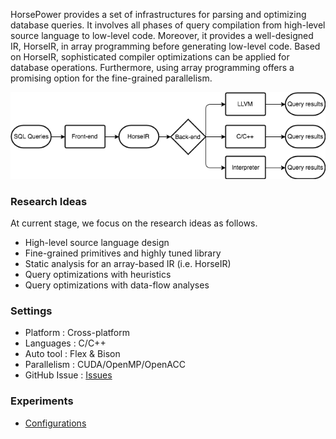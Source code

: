 HorsePower provides a set of infrastructures for parsing and optimizing database
queries. It involves all phases of query compilation from high-level source
language to low-level code. Moreover, it provides a well-designed IR, HorseIR,
in array programming before generating low-level code. Based on HorseIR,
sophisticated compiler optimizations can be applied for database operations.
Furthermore, using array programming offers a promising option for the
fine-grained parallelism.


<!--<p align="center"><img src="../images/horse-flow.png" /></p>-->
<!--<p align="center">Figure 1. The workflow of HorsePower.</p>-->
![Horse flow](./images/horse-flow.png)

### Research Ideas

At current stage, we focus on the research ideas as follows.

- High-level source language design
- Fine-grained primitives and highly tuned library
- Static analysis for an array-based IR (i.e. HorseIR)
- Query optimizations with heuristics
- Query optimizations with data-flow analyses

### Settings

- Platform       : Cross-platform
- Languages      : C/C++
- Auto tool      : Flex \& Bison
- Parallelism    : CUDA/OpenMP/OpenACC
- GitHub Issue   : [Issues](https://github.com/Sable/HorsePower/issues)

### Experiments

- [Configurations](eval/settings.md)

